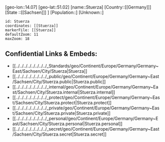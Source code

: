 ﻿---
location: [51.02,14.07]
mapzoom: [7,12] 
mapmarker: city 
type: City
tags:
- geo/City


SpocWebEntityId: 34640
isDeleted: false
confidential: public

---
[geo-lon::14.07]
[geo-lat::51.02]
[name::Stuerza]
[Country::[[Germany]]]
[State ::[[Sachsen]]] ]
[Population::]
[Unknown::]


```leaflet
id: Stuerza
coordinates: [[Stuerza]]
markerFile: [[Stuerza]]
defaultZoom: 11 
maxZoom: 18
```


## Confidential Links & Embeds: 
- [[../../../../../../../../_Standards/geo/Continent/Europe/Germany/Germany~East/Sachsen/City/Stuerza|Stuerza]] 
- [[../../../../../../../../_public/geo/Continent/Europe/Germany/Germany~East/Sachsen/City/Stuerza.public|Stuerza.public]] 
- [[../../../../../../../../_internal/geo/Continent/Europe/Germany/Germany~East/Sachsen/City/Stuerza.internal|Stuerza.internal]] 
- [[../../../../../../../../_protect/geo/Continent/Europe/Germany/Germany~East/Sachsen/City/Stuerza.protect|Stuerza.protect]] 
- [[../../../../../../../../_private/geo/Continent/Europe/Germany/Germany~East/Sachsen/City/Stuerza.private|Stuerza.private]] 
- [[../../../../../../../../_personal/geo/Continent/Europe/Germany/Germany~East/Sachsen/City/Stuerza.personal|Stuerza.personal]] 
- [[../../../../../../../../_secret/geo/Continent/Europe/Germany/Germany~East/Sachsen/City/Stuerza.secret|Stuerza.secret]] 
